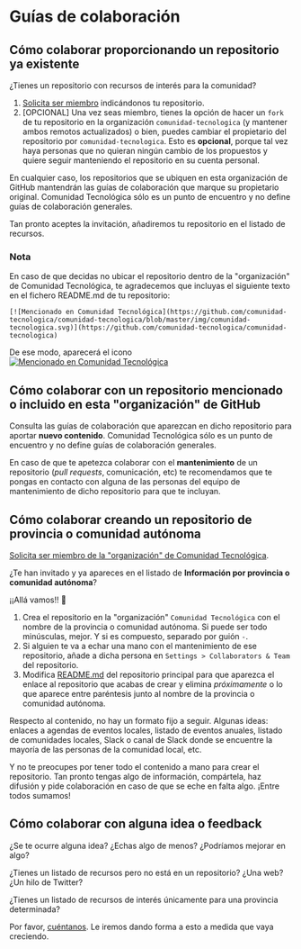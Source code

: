 # Guías de colaboración

## Cómo colaborar proporcionando un repositorio ya existente

¿Tienes un repositorio con recursos de interés para la comunidad?

1. [Solicita ser miembro](https://github.com/comunidad-tecnologica/comunidad-tecnologica/issues/new?labels=&template=plantilla-para-solicitar-ser-miembro.md&title=) indicándonos tu repositorio.
2. [OPCIONAL] Una vez seas miembro, tienes la opción de hacer un `fork` de tu repositorio en la organización `comunidad-tecnologica` (y mantener ambos remotos actualizados) o bien, puedes cambiar el propietario del repositorio por `comunidad-tecnologica`. Esto es **opcional**, porque tal vez haya personas que no quieran ningún cambio de los propuestos y quiere seguir manteniendo el repositorio en su cuenta personal. 

En cualquier caso, los repositorios que se ubiquen en esta organización de GitHub mantendrán las guías de colaboración que marque su propietario original. Comunidad Tecnológica sólo es un punto de encuentro y no define guías de colaboración generales.

Tan pronto aceptes la invitación, añadiremos tu repositorio en el listado de recursos.

### Nota

En caso de que decidas no ubicar el repositorio dentro de la "organización" de Comunidad Tecnológica, te agradecemos que incluyas el siguiente texto en el fichero README.md de tu repositorio:

```
[![Mencionado en Comunidad Tecnológica](https://github.com/comunidad-tecnologica/comunidad-tecnologica/blob/master/img/comunidad-tecnologica.svg)](https://github.com/comunidad-tecnologica/comunidad-tecnologica)
```

De ese modo, aparecerá el icono [![Mencionado en Comunidad Tecnológica](https://github.com/comunidad-tecnologica/comunidad-tecnologica/blob/master/img/comunidad-tecnologica.svg)](https://github.com/comunidad-tecnologica/comunidad-tecnologica)

## Cómo colaborar con un repositorio mencionado o incluido en esta "organización" de GitHub

Consulta las guías de colaboración que aparezcan en dicho repositorio para aportar **nuevo contenido**. Comunidad Tecnológica sólo es un punto de encuentro y no define guías de colaboración generales.

En caso de que te apetezca colaborar con el **mantenimiento** de un repositorio (_pull requests_, comunicación, etc) te recomendamos que te pongas en contacto con alguna de las personas del equipo de mantenimiento de dicho repositorio para que te incluyan.

## Cómo colaborar creando un repositorio de provincia o comunidad autónoma

[Solicita ser miembro de la "organización" de Comunidad Tecnológica](https://github.com/comunidad-tecnologica/comunidad-tecnologica/issues/new).

¿Te han invitado y ya apareces en el listado de **Información por provincia o comunidad autónoma**?

¡¡Allá vamos!! :tada:

1. Crea el repositorio en la "organización" `Comunidad Tecnológica` con el nombre de la provincia o comunidad autónoma. Si puede ser todo minúsculas, mejor. Y si es compuesto, separado por guión `-`.
2. Si alguien te va a echar una mano con el mantenimiento de ese repositorio, añade a dicha persona en `Settings > Collaborators & Team` del repositorio.
3. Modifica [README.md](https://github.com/comunidad-tecnologica/comunidad-tecnologica/blob/master/README.md) del repositorio principal para que aparezca el enlace al repositorio que acabas de crear y elimina _próximamente_ o lo que aparece entre paréntesis junto al nombre de la provincia o comunidad autónoma.

Respecto al contenido, no hay un formato fijo a seguir. Algunas ideas: enlaces a agendas de eventos locales, listado de eventos anuales, listado de comunidades locales, Slack o canal de Slack donde se encuentre la mayoría de las personas de la comunidad local, etc.

Y no te preocupes por tener todo el contenido a mano para crear el repositorio. Tan pronto tengas algo de información, compártela, haz difusión y pide colaboración en caso de que se eche en falta algo. ¡Entre todos sumamos!

## Cómo colaborar con alguna idea o feedback

¿Se te ocurre alguna idea? ¿Echas algo de menos? ¿Podríamos mejorar en algo?

¿Tienes un listado de recursos pero no está en un repositorio? ¿Una web? ¿Un hilo de Twitter?

¿Tienes un listado de recursos de interés únicamente para una provincia determinada?

Por favor, [cuéntanos](https://github.com/comunidad-tecnologica/comunidad-tecnologica/issues/new). Le iremos dando forma a esto a medida que vaya creciendo.
